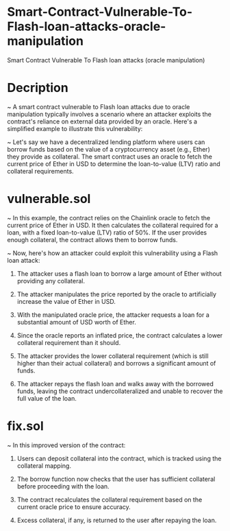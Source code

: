 # Smart-Contract-Vulnerable-To-Flash-loan-attacks-oracle-manipulation
Smart Contract Vulnerable To Flash loan attacks (oracle manipulation)

# Decription
~ A smart contract vulnerable to Flash loan attacks due to oracle manipulation typically involves a scenario where an attacker exploits the contract's reliance on external data provided by an oracle. Here's a simplified example to illustrate this vulnerability:

~ Let's say we have a decentralized lending platform where users can borrow funds based on the value of a cryptocurrency asset (e.g., Ether) they provide as collateral. The smart contract uses an oracle to fetch the current price of Ether in USD to determine the loan-to-value (LTV) ratio and collateral requirements.

# vulnerable.sol
~ In this example, the contract relies on the Chainlink oracle to fetch the current price of Ether in USD. It then calculates the collateral required for a loan, with a fixed loan-to-value (LTV) ratio of 50%. If the user provides enough collateral, the contract allows them to borrow funds.

~ Now, here's how an attacker could exploit this vulnerability using a Flash loan attack:

1. The attacker uses a flash loan to borrow a large amount of Ether without providing any collateral.

2. The attacker manipulates the price reported by the oracle to artificially increase the value of Ether in USD.

3. With the manipulated oracle price, the attacker requests a loan for a substantial amount of USD worth of Ether.

4. Since the oracle reports an inflated price, the contract calculates a lower collateral requirement than it should.

5. The attacker provides the lower collateral requirement (which is still higher than their actual collateral) and borrows a significant amount of funds.

6. The attacker repays the flash loan and walks away with the borrowed funds, leaving the contract undercollateralized and unable to recover the full value of the loan.

# fix.sol
~ In this improved version of the contract:

1. Users can deposit collateral into the contract, which is tracked using the collateral mapping.

2. The borrow function now checks that the user has sufficient collateral before proceeding with the loan.

3. The contract recalculates the collateral requirement based on the current oracle price to ensure accuracy.

4. Excess collateral, if any, is returned to the user after repaying the loan.
